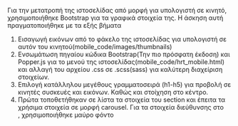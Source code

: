 Για την μετατροπή της ιστοσελίδας από μορφή για υπολογιστή σε κινητό, χρησιμοποιήθηκε Bootstrap για τα γραφικά στοιχεία της. Η άσκηση αυτή πραγματοποιήθηκε με τα εξής βήματα

1. Εισαγωγή εικόνων από το φάκελο της ιστοσελίδας για υπολογιστή σε αυτόν του κινητού(mobile_code/images/thumbnails)
2. Ενσωμάτωση πηγαίου κώδικα Bootstrap(Την πιο πρόσφατη έκδοση) και Popper.js για το μενού της ιστοσελίδας(mobile_code/hrt_mobile.html) και αλλαγή του αρχείου .css σε .scss(sass) για καλύτερη διαχείριση στοιχείων.
3. Επιλογή κατάλληλου μεγέθους γραμματοσειρά (h1-h5) για προβολή σε κινητές συσκευές και εικόνων. Καθώς και στοίχηση στο κέντρο.
4. Πρώτα τοποθετήθηκαν σε λίστα τα στοιχεία του section και έπειτα τα χρήσιμα στοιχεία σε μορφή carousel. Για τα στοιχεία διεύθυνσης στο <footer>, χρησιμοποιήθηκε μαύρο φόντο
